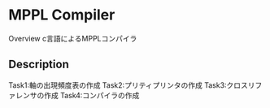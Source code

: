 MPPL Compiler
====

Overview
c言語によるMPPLコンパイラ

## Description
Task1:軸の出現頻度表の作成
Task2:プリティプリンタの作成
Task3:クロスリファレンサの作成
Task4:コンパイラの作成